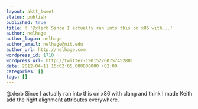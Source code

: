 ```yaml
---
layout: aktt_tweet
status: publish
published: true
title: ! '@xlerb Since I actually ran into this on x86 with...'
author: nelhage
author_login: nelhage
author_email: nelhage@mit.edu
author_url: http://nelhage.com
wordpress_id: 1710
wordpress_url: http://twitter-190152760757452801
date: 2012-04-11 15:02:05.000000000 +02:00
categories: []
tags: []
---
```

@xlerb Since I actually ran into this on x86 with clang and think I made Keith add the right alignment attributes everywhere.
